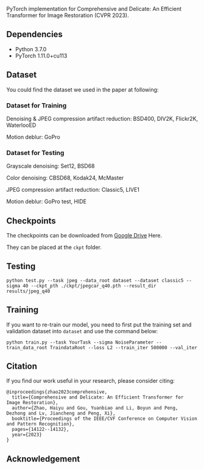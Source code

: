 PyTorch implementation for Comprehensive and Delicate: An Efficient Transformer for Image Restoration (CVPR 2023).

## Dependencies

* Python 3.7.0
* PyTorch 1.11.0+cu113

## Dataset

You could find the dataset we used in the paper at following:

### Dataset for Training

Denoising & JPEG compression artifact reduction: BSD400, DIV2K, Flickr2K, WaterlooED

Motion deblur: GoPro

### Dataset for Testing

Grayscale denoising: Set12, BSD68

Color denoising: CBSD68, Kodak24, McMaster

JPEG compression artifact reduction: Classic5, LIVE1

Motion deblur: GoPro test, HIDE

## Checkpoints

The checkpoints can be downloaded from [Google Drive](https://drive.google.com/drive/folders/1z32Wuphcq28WjwTEP1b1iPcVt7tJI1Iy?usp=share_link) Here.

They can be placed at the `ckpt` folder.

## Testing

~~~shell
python test.py --task jpeg --data_root dataset --dataset classic5 --sigma 40 --ckpt_pth ./ckpt/jpegcar_q40.pth --result_dir results/jpeg_q40
~~~


## Training

If you want to re-train our model, you need to first put the training set and validation dataset into `dataset` 
and use the command below:

~~~shell
python train.py --task YourTask --sigma NoiseParameter --train_data_root TraindataRoot --loss L2 --train_iter 500000 --val_iter
~~~

## Citation

If you find our work useful in your research, please consider citing:

~~~
@inproceedings{zhao2023comprehensive,
  title={Comprehensive and Delicate: An Efficient Transformer for Image Restoration},
  author={Zhao, Haiyu and Gou, Yuanbiao and Li, Boyun and Peng, Dezhong and Lv, Jiancheng and Peng, Xi},
  booktitle={Proceedings of the IEEE/CVF Conference on Computer Vision and Pattern Recognition},
  pages={14122--14132},
  year={2023}
}
~~~

## Acknowledgement

